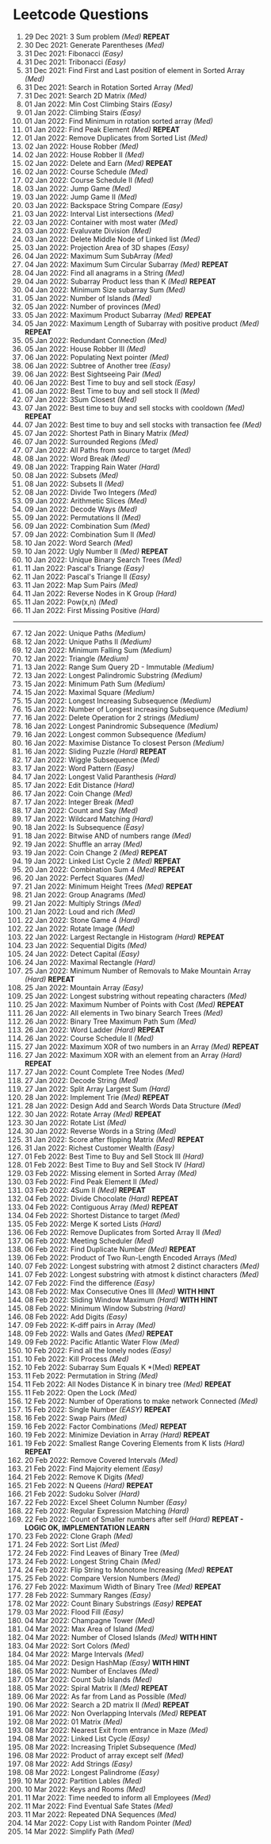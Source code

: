 # Leetcode Questions  
01. 29 Dec 2021: 3 Sum problem *(Med)*  **REPEAT**
02. 30 Dec 2021: Generate Parentheses *(Med)* 
03. 31 Dec 2021: Fibonacci *(Easy)*  
04. 31 Dec 2021: Tribonacci *(Easy)*  
05. 31 Dec 2021: Find First and Last position of element in Sorted Array *(Med)*  
06. 31 Dec 2021: Search in Rotation Sorted Array *(Med)*
07. 31 Dec 2021: Search 2D Matrix *(Med)*  
08. 01 Jan 2022: Min Cost Climbing Stairs *(Easy)*  
09. 01 Jan 2022: Climbing Stairs *(Easy)*  
10. 01 Jan 2022: Find Minimum in rotation sorted array *(Med)*
11. 01 Jan 2022: Find Peak Element *(Med)*  **REPEAT**
12. 01 Jan 2022: Remove Duplicates from Sorted List *(Med)*  
13. 02 Jan 2022: House Robber *(Med)*
14. 02 Jan 2022: House Robber II *(Med)*  
15. 02 Jan 2022: Delete and Earn *(Med)* **REPEAT**  
16. 02 Jan 2022: Course Schedule *(Med)*
17. 02 Jan 2022: Course Schedule II *(Med)*
18. 03 Jan 2022: Jump Game *(Med)*
19. 03 Jan 2022: Jump Game II *(Med)*
20. 03 Jan 2022: Backspace String Compare *(Easy)*  
21. 03 Jan 2022: Interval List intersections *(Med)*  
22. 03 Jan 2022: Container with most water *(Med)*  
23. 03 Jan 2022: Evaluvate Division *(Med)*
24. 03 Jan 2022: Delete Middle Node of Linked list *(Med)*
25. 03 Jan 2022: Projection Area of 3D shapes *(Easy)*
26. 04 Jan 2022: Maximum Sum SubArray *(Med)*  
27. 04 Jan 2022: Maximum Sum Circular Subarray *(Med)* **REPEAT**
28. 04 Jan 2022: Find all anagrams in a String *(Med)*
29. 04 Jan 2022: Subarray Product less than K *(Med)* **REPEAT**
30. 04 Jan 2022: Minimum Size subarray Sum *(Med)* 
31. 05 Jan 2022: Number of Islands *(Med)* 
32. 05 Jan 2022: Number of provinces *(Med)* 
33. 05 Jan 2022: Maximum Product Subarray *(Med)* **REPEAT**
34. 05 Jan 2022: Maximum Length of Subarray with positive product *(Med)* **REPEAT**
35. 05 Jan 2022: Redundant Connection *(Med)*
36. 05 Jan 2022: House Robber III *(Med)*
37. 06 Jan 2022: Populating Next pointer *(Med)*  
38. 06 Jan 2022: Subtree of Another tree *(Easy)*
39. 06 Jan 2022: Best Sightseeing Pair *(Med)*
40. 06 Jan 2022: Best Time to buy and sell stock *(Easy)*
41. 06 Jan 2022: Best Time to buy and sell stock II *(Med)*
42. 07 Jan 2022: 3Sum Closest *(Med)*  
43. 07 Jan 2022: Best time to buy and sell stocks with cooldown *(Med)* **REPEAT**
44. 07 Jan 2022: Best time to buy and sell stocks with transaction fee *(Med)*
45. 07 Jan 2022: Shortest Path in Binary Matrix *(Med)*
46. 07 Jan 2022: Surrounded Regions *(Med)*
47. 07 Jan 2022: All Paths from source to target *(Med)*
48. 08 Jan 2022: Word Break *(Med)*
49. 08 Jan 2022: Trapping Rain Water *(Hard)*
50. 08 Jan 2022: Subsets *(Med)*  
51. 08 Jan 2022: Subsets II *(Med)*  
52. 08 Jan 2022: Divide Two Integers *(Med)*
53. 09 Jan 2022: Arithmetic Slices *(Med)*
54. 09 Jan 2022: Decode Ways *(Med)*
55. 09 Jan 2022: Permutations II *(Med)*
56. 09 Jan 2022: Combination Sum *(Med)*
57. 09 Jan 2022: Combination Sum II *(Med)*
58. 10 Jan 2022: Word Search *(Med)*
59. 10 Jan 2022: Ugly Number II *(Med)* **REPEAT**
60. 10 Jan 2022: Unique Binary Search Trees *(Med)*
61. 11 Jan 2022: Pascal's Triange *(Easy)*
62. 11 Jan 2022: Pascal's Triange II *(Easy)*
63. 11 Jan 2022: Map Sum Pairs *(Med)*
64. 11 Jan 2022: Reverse Nodes in K Group *(Hard)*
65. 11 Jan 2022: Pow(x,n) *(Med)*
66. 11 Jan 2022: First Missing Positive *(Hard)*
___
67. 12 Jan 2022: Unique Paths *(Medium)*  
68. 12 Jan 2022: Unique Paths II *(Medium)*
69. 12 Jan 2022: Minimum Falling Sum *(Medium)*
70. 12 Jan 2022: Triangle *(Medium)*
71. 13 Jan 2022: Range Sum Query 2D - Immutable *(Medium)*
72. 13 Jan 2022: Longest Palindromic Substring *(Medium)*
73. 15 Jan 2022: Minimum Path Sum *(Medium)*
74. 15 Jan 2022: Maximal Square *(Medium)*
75. 15 Jan 2022: Longest Increasing Subsequence *(Medium)*
76. 15 Jan 2022: Number of Longest increasing Subsequence *(Medium)*
77. 16 Jan 2022: Delete Operation for 2 strings *(Medium)*
78. 16 Jan 2022: Longest Panindromic Subsequence *(Medium)*
79. 16 Jan 2022: Longest common Subsequence *(Medium)*
80. 16 Jan 2022: Maximise Distance To closest Person *(Medium)*
81. 16 Jan 2022: Sliding Puzzle *(Hard)* **REPEAT**
82. 17 Jan 2022: Wiggle Subsequence *(Med)*  
83. 17 Jan 2022: Word Pattern *(Easy)*  
84. 17 Jan 2022: Longest Valid Paranthesis *(Hard)*
85. 17 Jan 2022: Edit Distance *(Hard)*
86. 17 Jan 2022: Coin Change *(Med)*
87. 17 Jan 2022: Integer Break *(Med)*
88. 17 Jan 2022: Count and Say *(Med)*
89. 17 Jan 2022: Wildcard Matching *(Hard)*
90. 18 Jan 2022: Is Subsequence *(Easy)*
91. 18 Jan 2022: Bitwise AND of numbers range *(Med)*  
92. 19 Jan 2022: Shuffle an array *(Med)* 
93. 19 Jan 2022: Coin Change 2 *(Med)* **REPEAT**
94. 19 Jan 2022: Linked List Cycle 2 *(Med)* **REPEAT**
95. 20 Jan 2022: Combination Sum 4 *(Med)* **REPEAT**
96. 20 Jan 2022: Perfect Squares *(Med)*
97. 21 Jan 2022: Minimum Height Trees *(Med)* **REPEAT**
98. 21 Jan 2022: Group Anagrams *(Med)*
99. 21 Jan 2022: Multiply Strings *(Med)*
100. 21 Jan 2022: Loud and rich *(Med)*
101. 22 Jan 2022: Stone Game 4 *(Hard)*
102. 22 Jan 2022: Rotate Image *(Med)*
103. 22 Jan 2022: Largest Rectangle in Histogram *(Hard)* **REPEAT**
104. 23 Jan 2022: Sequential Digits *(Med)*
105. 24 Jan 2022: Detect Capital *(Easy)*
106. 24 Jan 2022: Maximal Rectangle *(Hard)*
107. 25 Jan 2022: Minimum Number of Removals to Make Mountain Array *(Hard)* **REPEAT**
108. 25 Jan 2022: Mountain Array *(Easy)*  
109. 25 Jan 2022: Longest substring without repeating characters *(Med)*
110. 25 Jan 2022: Maximum Number of Points with Cost *(Med)* **REPEAT**
111. 26 Jan 2022: All elements in Two binary Search Trees *(Med)*
112. 26 Jan 2022: Binary Tree Maximum Path Sum *(Med)*
113. 26 Jan 2022: Word Ladder *(Hard)* **REPEAT**
114. 26 Jan 2022: Course Schedule II *(Med)*
115. 27 Jan 2022: Maximum XOR of two numbers in an Array *(Med)* **REPEAT**
116. 27 Jan 2022: Maximum XOR with an element from an Array *(Hard)* **REPEAT**
117. 27 Jan 2022: Count Complete Tree Nodes *(Med)*
118. 27 Jan 2022: Decode String *(Med)*
119. 27 Jan 2022: Split Array Largest Sum *(Hard)*
120. 28 Jan 2022: Implement Trie *(Med)* **REPEAT**
121. 28 Jan 2022: Design Add and Search Words Data Structure *(Med)*
122. 30 Jan 2022: Rotate Array *(Med)* **REPEAT** 
123. 30 Jan 2022: Rotate List *(Med)*
124. 30 Jan 2022: Reverse Words in a String *(Med)*
125. 31 Jan 2022: Score after flipping Matrix *(Med)* **REPEAT**
126. 31 Jan 2022: Richest Customer Wealth *(Easy)*
127. 01 Feb 2022: Best Time to Buy and Sell Stock III *(Hard)*
128. 01 Feb 2022: Best Time to Buy and Sell Stock IV *(Hard)*
129. 03 Feb 2022: Missing element in Sorted Array *(Med)*
130. 03 Feb 2022: Find Peak Element II *(Med)*
131. 03 Feb 2022: 4Sum II *(Med)* **REPEAT**
132. 04 Feb 2022: Divide Chocolate *(Hard)* **REPEAT**
133. 04 Feb 2022: Contiguous Array *(Med)* **REPEAT**
134. 04 Feb 2022: Shortest Distance to target *(Med)* 
135. 05 Feb 2022: Merge K sorted Lists *(Hard)*
136. 06 Feb 2022: Remove Duplicates from Sorted Array II *(Med)*
137. 06 Feb 2022: Meeting Scheduler *(Med)*
138. 06 Feb 2022: Find Duplicate Number *(Med)* **REPEAT**
139. 06 Feb 2022: Product of Two Run-Length Encoded Arrays *(Med)*
140. 07 Feb 2022: Longest substring with atmost 2 distinct characters *(Med)*
141. 07 Feb 2022: Longest substring with atmost k distinct characters *(Med)*
142. 07 Feb 2022: Find the difference *(Easy)*
143. 08 Feb 2022: Max Consecutive Ones III *(Med)* **WITH HINT**
144. 08 Feb 2022: Sliding Window Maximum *(Hard)* **WITH HINT**
145. 08 Feb 2022: Minimum Window Substring *(Hard)*
146. 08 Feb 2022: Add Digits *(Easy)*
147. 09 Feb 2022: K-diff pairs in Array *(Med)*
148. 09 Feb 2022: Walls and Gates *(Med)* **REPEAT**
149. 09 Feb 2022: Pacific Atlantic Water Flow *(Med)*
150. 10 Feb 2022: Find all the lonely nodes *(Easy)*
151. 10 Feb 2022: Kill Process *(Med)* 
152. 10 Feb 2022: Subarray Sum Equals K *(Med) **REPEAT** 
153. 11 Feb 2022: Permutation in String *(Med)*
154. 11 Feb 2022: All Nodes Distance K in binary tree *(Med)* **REPEAT**
155. 11 Feb 2022: Open the Lock *(Med)*
156. 12 Feb 2022: Number of Operations to make network Connected *(Med)*
157. 15 Feb 2022: Single Number *(EASY)* **REPEAT**
158. 16 Feb 2022: Swap Pairs *(Med)*
159. 16 Feb 2022: Factor Combinations *(Med)* **REPEAT**
160. 19 Feb 2022: Minimize Deviation in Array *(Hard)* **REPEAT**
161. 19 Feb 2022: Smallest Range Covering Elements from K lists *(Hard)* **REPEAT**
162. 20 Feb 2022: Remove Covered Intervals *(Med)*  
163. 21 Feb 2022: Find Majority element *(Easy)*  
164. 21 Feb 2022: Remove K Digits *(Med)*  
165. 21 Feb 2022: N Queens *(Hard)* **REPEAT**
166. 21 Feb 2022: Sudoku Solver *(Hard)* 
167. 22 Feb 2022: Excel Sheet Column Number *(Easy)*
168. 22 Feb 2022: Regular Expression Matching *(Hard)* 
169. 22 Feb 2022: Count of Smaller numbers after self *(Hard)* **REPEAT - LOGIC OK, IMPLEMENTATION LEARN**
170. 23 Feb 2022: Clone Graph *(Med)*
171. 24 Feb 2022: Sort List *(Med)*
172. 24 Feb 2022: Find Leaves of Binary Tree *(Med)*
173. 24 Feb 2022: Longest String Chain *(Med)*
174. 24 Feb 2022: Flip String to Monotone Increasing *(Med)* **REPEAT**
175. 25 Feb 2022: Compare Version Numbers *(Med)*
176. 27 Feb 2022: Maximum Width of Binary Tree *(Med)*  **REPEAT**
177. 28 Feb 2022: Summary Ranges *(Easy)*
178. 02 Mar 2022: Count Binary Substrings *(Easy)* **REPEAT**
179. 03 Mar 2022: Flood Fill *(Easy)*
180. 04 Mar 2022: Champagne Tower *(Med)*
181. 04 Mar 2022: Max Area of Island *(Med)*
182. 04 Mar 2022: Number of Closed Islands *(Med)* **WITH HINT**
183. 04 Mar 2022: Sort Colors *(Med)* 
184. 04 Mar 2022: Marge Intervals *(Med)*
185. 04 Mar 2022: Design HashMap *(Easy)* **WITH HINT**
186. 05 Mar 2022: Number of Enclaves *(Med)*
187. 05 Mar 2022: Count Sub Islands *(Med)*  
188. 05 Mar 2022: Spiral Matrix II *(Med)* **REPEAT**
189. 06 Mar 2022: As far from Land as Possible *(Med)*
190. 06 Mar 2022: Search a 2D matrix II *(Med)* **REPEAT**
191. 06 Mar 2022: Non Overlapping Intervals *(Med)* **REPEAT**
192. 08 Mar 2022: 01 Matrix *(Med)*
193. 08 Mar 2022: Nearest Exit from entrance in Maze *(Med)*
194. 08 Mar 2022: Linked List Cycle *(Easy)*
195. 08 Mar 2022: Increasing Triplet Subsequence *(Med)*  
196. 08 Mar 2022: Product of array except self *(Med)*  
197. 08 Mar 2022: Add Strings *(Easy)*  
198. 08 Mar 2022: Longest Palindrome *(Easy)*  
199. 10 Mar 2022: Partition Lables *(Med)*
200. 10 Mar 2022: Keys and Rooms *(Med)*
201. 11 Mar 2022: Time needed to inform all Employees *(Med)*
202. 11 Mar 2022: Find Eventual Safe States *(Med)*
203. 11 Mar 2022: Repeated DNA Sequences *(Med)*
204. 14 Mar 2022: Copy List with Random Pointer *(Med)*
205. 14 Mar 2022: Simplify Path *(Med)*

